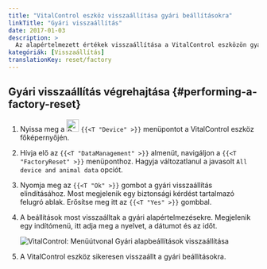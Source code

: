 ```yaml
---
title: "VitalControl eszköz visszaállítása gyári beállításokra"
linkTitle: "Gyári visszaállítás"
date: 2017-01-03
description: >
  Az alapértelmezett értékek visszaállítása a VitalControl eszközön gyári visszaállítással.
kategóriák: [Visszaállítás]
translationKey: reset/factory
---
```

## Gyári visszaállítás végrehajtása {#performing-a-factory-reset}

1. Nyissa meg a <img src="/icons/device.svg" width="25" align="bottom" alt="Device" /> `{{<T "Device" >}}` menüpontot a VitalControl eszköz főképernyőjén.

1. Hívja elő az `{{<T "DataManagement" >}}` almenüt, navigáljon a `{{<T "FactoryReset" >}}` menüponthoz. Hagyja változatlanul a javasolt `All device and animal data` opciót.

1. Nyomja meg az `{{<T "Ok" >}}` gombot a gyári visszaállítás elindításához. Most megjelenik egy biztonsági kérdést tartalmazó felugró ablak. Erősítse meg itt az `{{<T "Yes" >}}` gombbal.

1. A beállítások most visszaálltak a gyári alapértelmezésekre. Megjelenik egy indítómenü, itt adja meg a nyelvet, a dátumot és az időt.

   ![VitalControl: Menüútvonal Gyári alapbeállítások visszaállítása](../images/resetdevice.png "Gyári beállításokra visszaállítás")

6. A VitalControl eszköz sikeresen visszaállt a gyári beállításokra.
